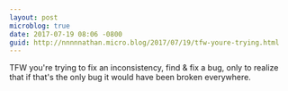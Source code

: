 ```yaml
---
layout: post
microblog: true
date: 2017-07-19 08:06 -0800
guid: http://nnnnnathan.micro.blog/2017/07/19/tfw-youre-trying.html
---
```

TFW you're trying to fix an inconsistency, find &amp; fix a bug, only to realize that if that's the only bug it would have been broken everywhere.
